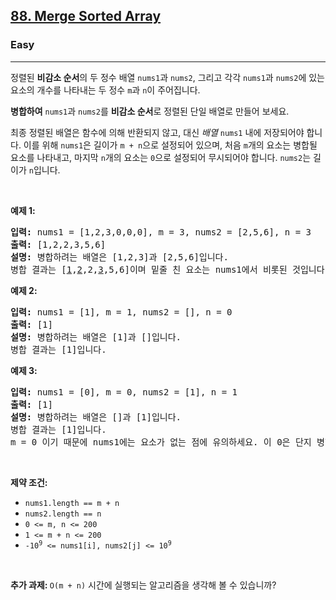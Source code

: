 <h2><a href="https://leetcode.com/problems/merge-sorted-array">88. Merge Sorted Array</a></h2><h3>Easy</h3><hr><p>정렬된 <strong>비감소 순서</strong>의 두 정수 배열 <code>nums1</code>과 <code>nums2</code>, 그리고 각각 <code>nums1</code>과 <code>nums2</code>에 있는 요소의 개수를 나타내는 두 정수 <code>m</code>과 <code>n</code>이 주어집니다.</p>

<p><strong>병합하여</strong> <code>nums1</code>과 <code>nums2</code>를 <strong>비감소 순서</strong>로 정렬된 단일 배열로 만들어 보세요.</p>

<p>최종 정렬된 배열은 함수에 의해 반환되지 않고, 대신 <em>배열 </em><code>nums1</code> 내에 저장되어야 합니다. 이를 위해 <code>nums1</code>은 길이가 <code>m + n</code>으로 설정되어 있으며, 처음 <code>m</code>개의 요소는 병합될 요소를 나타내고, 마지막 <code>n</code>개의 요소는 <code>0</code>으로 설정되어 무시되어야 합니다. <code>nums2</code>는 길이가 <code>n</code>입니다.</p>

<p>&nbsp;</p>
<p><strong class="example">예제 1:</strong></p>

<pre>
<strong>입력:</strong> nums1 = [1,2,3,0,0,0], m = 3, nums2 = [2,5,6], n = 3
<strong>출력:</strong> [1,2,2,3,5,6]
<strong>설명:</strong> 병합하려는 배열은 [1,2,3]과 [2,5,6]입니다.
병합 결과는 [<u>1</u>,<u>2</u>,2,<u>3</u>,5,6]이며 밑줄 친 요소는 nums1에서 비롯된 것입니다.
</pre>

<p><strong class="example">예제 2:</strong></p>

<pre>
<strong>입력:</strong> nums1 = [1], m = 1, nums2 = [], n = 0
<strong>출력:</strong> [1]
<strong>설명:</strong> 병합하려는 배열은 [1]과 []입니다.
병합 결과는 [1]입니다.
</pre>

<p><strong class="example">예제 3:</strong></p>

<pre>
<strong>입력:</strong> nums1 = [0], m = 0, nums2 = [1], n = 1
<strong>출력:</strong> [1]
<strong>설명:</strong> 병합하려는 배열은 []과 [1]입니다.
병합 결과는 [1]입니다.
m = 0 이기 때문에 nums1에는 요소가 없는 점에 유의하세요. 이 0은 단지 병합 결과가 nums1에 맞춰지도록 하기 위함입니다.
</pre>

<p>&nbsp;</p>
<p><strong>제약 조건:</strong></p>

<ul>
	<li><code>nums1.length == m + n</code></li>
	<li><code>nums2.length == n</code></li>
	<li><code>0 &lt;= m, n &lt;= 200</code></li>
	<li><code>1 &lt;= m + n &lt;= 200</code></li>
	<li><code>-10<sup>9</sup> &lt;= nums1[i], nums2[j] &lt;= 10<sup>9</sup></code></li>
</ul>

<p>&nbsp;</p>
<p><strong>추가 과제: </strong><code>O(m + n)</code> 시간에 실행되는 알고리즘을 생각해 볼 수 있습니까?</p>